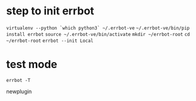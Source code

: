 # step to init errbot 
``virtualenv --python `which python3` ~/.errbot-ve``
`~/.errbot-ve/bin/pip install errbot`
`source ~/.errbot-ve/bin/activate` 
`mkdir ~/errbot-root`
`cd ~/errbot-root`
`errbot --init Local`
#  test mode 
`errbot -T `

newplugin